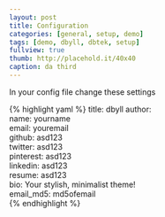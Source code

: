 ```yaml
---
layout: post
title: Configuration
categories: [general, setup, demo]
tags: [demo, dbyll, dbtek, setup]
fullview: true
thumb: http://placehold.it/40x40
caption: da third
---
```


In your config file change these settings

{% highlight yaml %}
title: dbyll
author:  
  name: yourname  
  email: youremail  
  github: asd123  
  twitter: asd123  
  pinterest: asd123  
  linkedin: asd123  
  resume: asd123  
  bio: Your stylish,  minimalist theme!  
  email_md5: md5ofemail  
{% endhighlight %}
